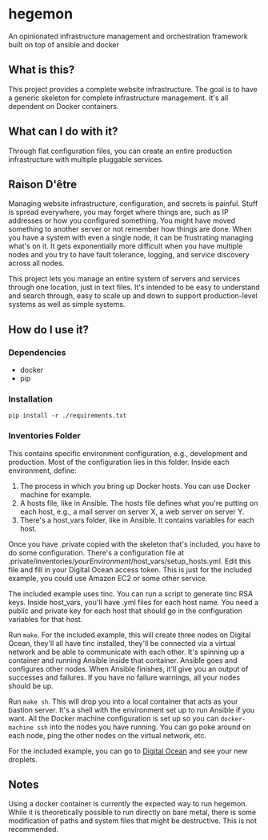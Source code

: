 # hegemon
An opinionated infrastructure management and orchestration framework built on top of ansible and docker


## What is this?

This project provides a complete website infrastructure. The goal is to have a generic skeleton for complete infrastructure management. It's all dependent on Docker containers.

## What can I do with it?

Through flat configuration files, you can create an entire production infrastructure with multiple pluggable services.

## Raison D'être

Managing website infrastructure, configuration, and secrets is painful. Stuff is spread everywhere, you may forget where things are, such as IP addresses or how you configured something. You might have moved something to another server or not remember how things are done. When you have a system with even a single node, it can be frustrating managing what's on it. It gets exponentially more difficult when you have multiple nodes and you try to have fault tolerance, logging, and service discovery across all nodes.

This project lets you manage an entire system of servers and services through one location, just in text files. It's intended to be easy to understand and search through, easy to scale up and down to support production-level systems as well as simple systems.

## How do I use it?

### Dependencies

- docker
- pip

### Installation

    pip install -r ./requirements.txt

### Inventories Folder

This contains specific environment configuration, e.g., development and production. Most of the configuration lies in this folder. Inside each environment, define:

1. The process in which you bring up Docker hosts. You can use Docker machine for example.
1. A hosts file, like in Ansible. The hosts file defines what you're putting on each host, e.g., a mail server on server X, a web server on server Y.
1. There's a host\_vars folder, like in Ansible. It contains variables for each host.

Once you have .private copied with the skeleton that's included, you have to do some configuration. There's a configuration file at .private/inventories/_yourEnvironment_/host\_vars/setup\_hosts.yml. Edit this file and fill in your Digital Ocean access token. This is just for the included example, you could use Amazon EC2 or some other service.

The included example uses tinc. You can run a script to generate tinc RSA keys. Inside host\_vars, you'll have .yml files for each host name. You need a public and private key for each host that should go in the configuration variables for that host.

Run `make`. For the included example, this will create three nodes on Digital Ocean, they'll all have tinc installed, they'll be connected via a virtual network and be able to communicate with each other. It's spinning up a container and running Ansible inside that container. Ansible goes and configures other nodes. When Ansible finishes, it'll give you an output of successes and failures. If you have no failure warnings, all your nodes should be up.

Run `make sh`. This will drop you into a local container that acts as your bastion server. It's a shell with the environment set up to run Ansible if you want. All the Docker machine configuration is set up so you can `docker-machine ssh` into the nodes you have running. You can go poke around on each node, ping the other nodes on the virtual network, etc.

For the included example, you can go to [Digital Ocean](http://digitalocean.com) and see your new droplets.

## Notes
Using a docker container is currently the expected way to run hegemon. While it is theoretically possible to run directly on bare metal, there is some modification
of paths and system files that might be destructive. This is not recommended.
